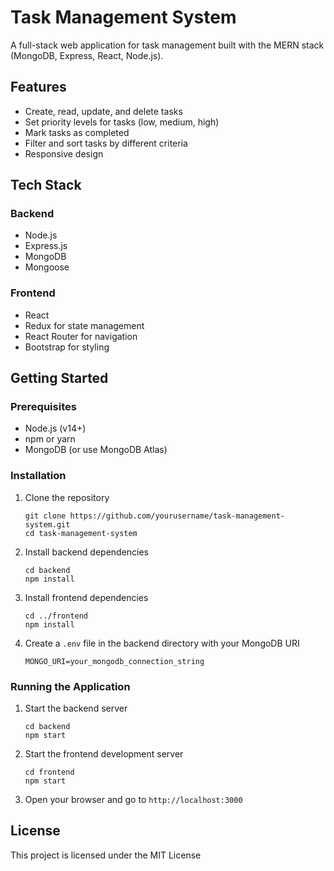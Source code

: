 # Task Management System

A full-stack web application for task management built with the MERN stack (MongoDB, Express, React, Node.js).

## Features

- Create, read, update, and delete tasks
- Set priority levels for tasks (low, medium, high)
- Mark tasks as completed
- Filter and sort tasks by different criteria
- Responsive design

## Tech Stack

### Backend
- Node.js
- Express.js
- MongoDB
- Mongoose

### Frontend
- React
- Redux for state management
- React Router for navigation
- Bootstrap for styling

## Getting Started

### Prerequisites

- Node.js (v14+)
- npm or yarn
- MongoDB (or use MongoDB Atlas)

### Installation

1. Clone the repository
   ```
   git clone https://github.com/yourusername/task-management-system.git
   cd task-management-system
   ```

2. Install backend dependencies
   ```
   cd backend
   npm install
   ```

3. Install frontend dependencies
   ```
   cd ../frontend
   npm install
   ```

4. Create a `.env` file in the backend directory with your MongoDB URI
   ```
   MONGO_URI=your_mongodb_connection_string
   ```

### Running the Application

1. Start the backend server
   ```
   cd backend
   npm start
   ```

2. Start the frontend development server
   ```
   cd frontend
   npm start
   ```

3. Open your browser and go to `http://localhost:3000`

## License

This project is licensed under the MIT License